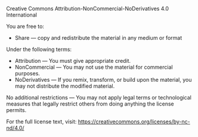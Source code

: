 Creative Commons Attribution-NonCommercial-NoDerivatives 4.0 International

You are free to:
- Share — copy and redistribute the material in any medium or format

Under the following terms:
- Attribution — You must give appropriate credit.
- NonCommercial — You may not use the material for commercial purposes.
- NoDerivatives — If you remix, transform, or build upon the material, you may not distribute the modified material.

No additional restrictions — You may not apply legal terms or technological measures that legally restrict others from doing anything the license permits.

For the full license text, visit: https://creativecommons.org/licenses/by-nc-nd/4.0/